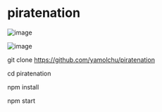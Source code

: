 # piratenation


![image](https://github.com/yamolchu/avantisfi/assets/141289130/c6dac3c2-a8ad-4ddb-9473-811319cf19ad)

![image](https://github.com/yamolchu/avantisfi/assets/141289130/80765a6f-574a-4c73-8506-0b04977f166d)

git clone https://github.com/yamolchu/piratenation

cd piratenation

npm install

npm start
